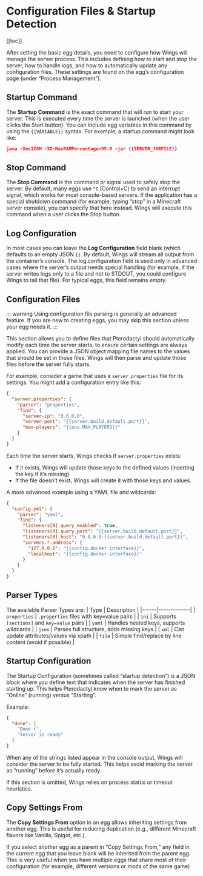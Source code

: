 # Configuration Files & Startup Detection

[[toc]]

After setting the basic egg details, you need to configure how Wings will manage the server process. This includes defining how to start and stop the server, how to handle logs, and how to automatically update any configuration files. These settings are found on the egg’s configuration page (under “Process Management”).

## Startup Command

The **Startup Command** is the exact command that will run to start your server. This is executed every time the server is launched (when the user clicks the Start button). You can include egg variables in this command by using the <code v-pre>{{VARIABLE}}</code> syntax. For example, a startup command might look like:
```json
java -Xms128M -XX:MaxRAMPercentage=95.0 -jar {{SERVER_JARFILE}}
```
## Stop Command

The **Stop Command** is the command or signal used to safely stop the server. By default, many eggs use `^C` (Control+C) to send an interrupt signal, which works for most console-based servers. If the application has a special shutdown command (for example, typing “stop” in a Minecraft server console), you can specify that here instead. Wings will execute this command when a user clicks the Stop button.

## Log Configuration

In most cases you can leave the **Log Configuration** field blank (which defaults to an empty JSON `{}`. By default, Wings will stream all output from the container’s console. The log configuration field is used only in advanced cases where the server’s output needs special handling (for example, if the server writes logs only to a file and not to STDOUT, you could configure Wings to tail that file). For typical eggs, this field remains empty.

## Configuration Files

::: warning
Using configuration file parsing is generally an advanced feature. If you are new to creating eggs, you may skip this section unless your egg needs it.
:::

This section allows you to define files that Pterodactyl should automatically modify each time the server starts, to ensure certain settings are always applied. You can provide a JSON object mapping file names to the values that should be set in those files. Wings will then parse and update those files before the server fully starts.

For example, consider a game that uses a `server.properties` file for its settings. You might add a configuration entry like this:

```json
{
  "server.properties": {
    "parser": "properties",
    "find": {
      "server-ip": "0.0.0.0",
      "server-port": "{{server.build.default.port}}",
      "max-players": "{{env.MAX_PLAYERS}}"
    }
  }
}
```

Each time the server starts, Wings checks if `server.properties` exists:
- If it exists, Wings will update those keys to the defined values (inserting the key if it’s missing).
- If the file doesn’t exist, Wings will create it with those keys and values.

A more advanced example using a YAML file and wildcards:

```json
{
  "config.yml": {
    "parser": "yaml",
    "find": {
      "listeners[0].query_enabled": true,
      "listeners[0].query_port": "{{server.build.default.port}}",
      "listeners[0].host": "0.0.0.0:{{server.build.default.port}}",
      "servers.*.address": {
        "127.0.0.1": "{{config.docker.interface}}",
        "localhost": "{{config.docker.interface}}"
      }
    }
  }
}
```

## Parser Types
The available Parser Types are:
| Type | Description |
|------|-------------|
| `properties` | `.properties` files with key=value pairs |
| `ini` | Supports `[sections]` and `key=value` pairs |
| `yaml` | Handles nested keys, supports wildcards |
| `json` | Parses full structure, adds missing keys |
| `xml` | Can update attributes/values via xpath |
| `file` | Simple find/replace by line content (avoid if possible) |

## Startup Configuration

The Startup Configuration (sometimes called “startup detection”) is a JSON block where you define text that indicates when the server has finished starting up. This helps Pterodactyl know when to mark the server as “Online” (running) versus “Starting”.

Example:

```json
{
  "done": [
    "Done (",
    "Server is ready"
  ]
}
```

When any of the strings listed appear in the console output, Wings will consider the server to be fully started. This helps avoid marking the server as “running” before it’s actually ready.

If this section is omitted, Wings relies on process status or timeout heuristics.

## Copy Settings From

The **Copy Settings From** option in an egg allows inheriting settings from another egg. This is useful for reducing duplication (e.g., different Minecraft flavors like Vanilla, Spigot, etc.).

If you select another egg as a parent in “Copy Settings From,” any field in the current egg that you leave blank will be inherited from the parent egg. This is very useful when you have multiple eggs that share most of their configuration (for example, different versions or mods of the same game)
